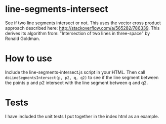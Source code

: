 line-segments-intersect
=======================

See if two line segments intersect or not. This uses the vector cross
product approach described here: http://stackoverflow.com/a/565282/786339.
This derives its algorithm from: "Intersection of two lines in three-space" 
by Ronald Goldman.

How to use
=======================

Include the line-segments-intersect.js script in your HTML. Then call 
`doLineSegmentsIntersect(p, p2, q, q2)` to see if the line segment between 
the points p and p2 intersect with the line segment between q and q2.

Tests
=======================

I have included the unit tests I put together in the index html as an example.